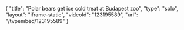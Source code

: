 {
    "title": "Polar bears get ice cold treat at Budapest zoo",
    "type": "solo",
    "layout": "iframe-static",
    "videoId": "123195589",
    "url": "\/tvpembed\/123195589"
}